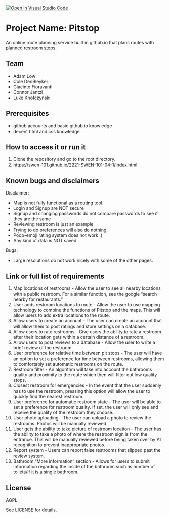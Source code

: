 [![Open in Visual Studio Code](https://classroom.github.com/assets/open-in-vscode-c66648af7eb3fe8bc4f294546bfd86ef473780cde1dea487d3c4ff354943c9ae.svg)](https://classroom.github.com/online_ide?assignment_repo_id=8474575&assignment_repo_type=AssignmentRepo)
# Project Name: Pitstop


An online route planning service built in github.io that plans routes with planned restroom stops.
  
## Team 
- Adam Low
- Cole DenBleyker
- Giacinto Fioravanti
- Connor Jantzi
- Luke Knofczynski


## Prerequisites

- github accounts and basic github.io knowledge
- decent html and css knowledge

## How to access it or run it

1. Clone the repository and go to the root directory.
2. https://swen-101.github.io/2221-SWEN-101-04-1/index.html

## Known bugs and disclaimers

Disclaimer:
- Map is not fully functional as a routing tool.
- Login and Signup are NOT secure
- Signup and changing passwords do not compare passwords to see if they are the same
- Reviewing restroom is just an example
- Trying to do preferences will also do nothing.
- Poop-emoji rating system does not work :(
- Any kind of data is NOT saved

Bugs:
- Large resolutions do not work nicely with some of the other pages.


## Link or full list of requirements

1. Map locations of restrooms - Allow the user to see all nearby locations with a public restroom. For a similar function, see the google “search nearby for restaurants.”
2. User adds restroom locations to route - Allow the user to use mapping technology to combine the functions of Pitstop and the maps. This will allow users to add extra locations to the route.
3. Allow users to create an account - The user can create an account that will allow them to post ratings and store settings on a database.
4. Allow users to rate restrooms - Give users the ability to rate a restroom after their location gets within a certain distance of a restroom.
5. Allow users to post reviews to a database - Allow the user to write a brief review of the restroom.
6. User preference for relative time between pit stops - The user will have an option to set a preference for time between restrooms, allowing them to comfortably set automatic restrooms on the route.
7. Restroom filter - An algorithm will take into account the bathrooms quality and proximity to the route which then will filter out low quality stops.
8. Closest restroom for emergencies - In the event that the user suddenly has to use the restroom, pressing this option will allow the user to quickly find the nearest restroom.
9. User preference for automatic restroom state - The user will be able to set a preference for restroom quality. If set, the user will only see and receive the quality of the restroom they choose.
10. User photo uploading - The user can upload a photo to review the restrooms. Photos will be manually reviewed.
11. User gets the ability to take picture of restroom location - The user has the ability to take a photo of where the restroom sign is from the entrance. This will be manually reviewed before being taken over by AI recognition to prevent inappropriate photos.
12. Report system - Users can report false restrooms that slipped past the review system.
13. Bathroom “More information” section - Allows for users to submit information regarding the inside of the bathroom such as number of toliets/if it is a single bathroom.


## License

AGPL

See LICENSE for details.
